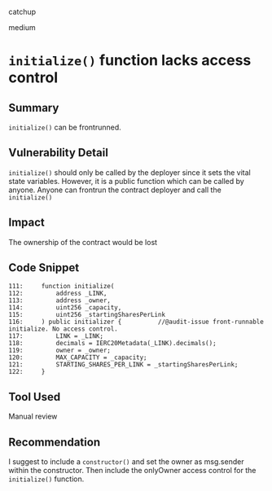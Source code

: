 catchup

medium

# ```initialize()``` function lacks access control


## Summary
```initialize()``` can be frontrunned.

## Vulnerability Detail
```initialize()``` should only be called by the deployer since it sets the vital state variables.
However, it is a public function which can be called by anyone. Anyone can frontrun the contract deployer and call the ```initialize()```

## Impact
The ownership of the contract would be lost

## Code Snippet
~~~
111:     function initialize(
112:         address _LINK,
113:         address _owner,
114:         uint256 _capacity,
115:         uint256 _startingSharesPerLink
116:     ) public initializer {          //@audit-issue front-runnable initialize. No access control.
117:         LINK = _LINK;
118:         decimals = IERC20Metadata(_LINK).decimals();
119:         owner = _owner;
120:         MAX_CAPACITY = _capacity;
121:         STARTING_SHARES_PER_LINK = _startingSharesPerLink;
122:     }
~~~

## Tool Used
Manual review

## Recommendation
I suggest to include a ```constructor()``` and set the owner as msg.sender within the constructor.
Then include the onlyOwner access control for the ```initialize()``` function.
